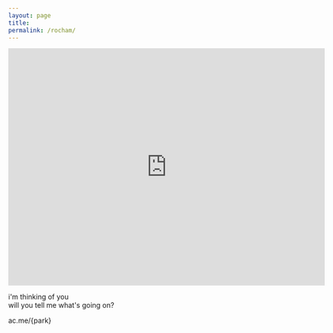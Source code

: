 ```yaml
---
layout: page
title:  
permalink: /rocham/
---
```


<iframe width="640" height="480" src="https://www.youtube.com/embed/eMdJx3wV8n0??modestbranding=1" frameborder="0" allow="accelerometer; autoplay; encrypted-media; gyroscope; picture-in-picture" allowfullscreen></iframe>  

i'm thinking of you  
will you tell me what's going on?  

ac.me/{park}

